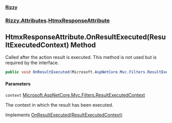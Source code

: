 #### [Rizzy](index 'index')
### [Rizzy.Attributes](Rizzy.Attributes 'Rizzy.Attributes').[HtmxResponseAttribute](Rizzy.Attributes.HtmxResponseAttribute 'Rizzy.Attributes.HtmxResponseAttribute')

## HtmxResponseAttribute.OnResultExecuted(ResultExecutedContext) Method

Called after the action result is executed. This method is not used but is required by the interface.

```csharp
public void OnResultExecuted(Microsoft.AspNetCore.Mvc.Filters.ResultExecutedContext context);
```
#### Parameters

<a name='Rizzy.Attributes.HtmxResponseAttribute.OnResultExecuted(Microsoft.AspNetCore.Mvc.Filters.ResultExecutedContext).context'></a>

`context` [Microsoft.AspNetCore.Mvc.Filters.ResultExecutedContext](https://docs.microsoft.com/en-us/dotnet/api/Microsoft.AspNetCore.Mvc.Filters.ResultExecutedContext 'Microsoft.AspNetCore.Mvc.Filters.ResultExecutedContext')

The context in which the result has been executed.

Implements [OnResultExecuted(ResultExecutedContext)](https://docs.microsoft.com/en-us/dotnet/api/Microsoft.AspNetCore.Mvc.Filters.IResultFilter.OnResultExecuted#Microsoft_AspNetCore_Mvc_Filters_IResultFilter_OnResultExecuted_Microsoft_AspNetCore_Mvc_Filters_ResultExecutedContext_ 'Microsoft.AspNetCore.Mvc.Filters.IResultFilter.OnResultExecuted(Microsoft.AspNetCore.Mvc.Filters.ResultExecutedContext)')